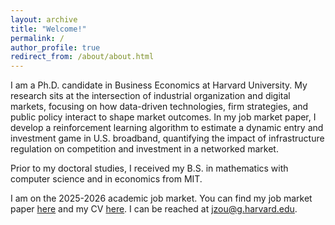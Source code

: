 ```yaml
---
layout: archive
title: "Welcome!"
permalink: /
author_profile: true
redirect_from: /about/about.html
---
```


I am a Ph.D. candidate in Business Economics at Harvard University. My research sits at the intersection of industrial organization and digital markets, focusing on how data-driven technologies, firm strategies, and public policy interact to shape market outcomes. In my job market paper, I develop a reinforcement learning algorithm to estimate a dynamic entry and investment game in U.S. broadband, quantifying the impact of infrastructure regulation on competition and investment in a networked market.

Prior to my doctoral studies, I received my B.S. in mathematics with computer science and in economics from MIT.

I am on the 2025-2026 academic job market. You can find my job market paper [here](https://drive.google.com/file/d/1IuxGOfyKjbDcl8eF48BrByPT3lgdMlUY/view?usp=sharing) and my CV [here](https://jen-zou.github.io/cv/). I can be reached at [jzou@g.harvard.edu](mailto:jzou@g.harvard.edu).
